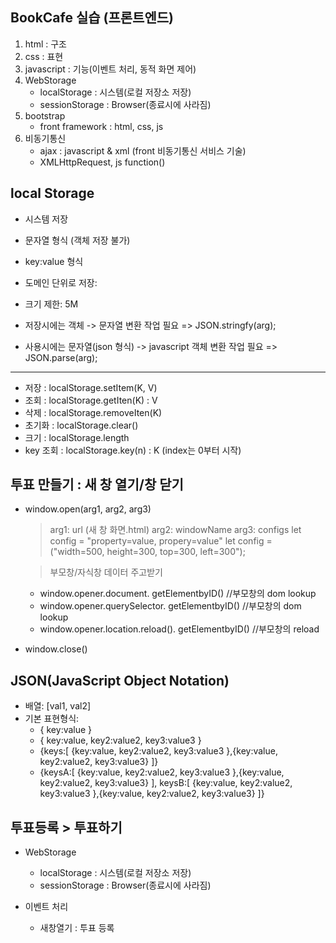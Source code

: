 ## BookCafe 실습 (프론트엔드)

1. html : 구조
2. css : 표현
3. javascript : 기능(이벤트 처리, 동적 화면 제어)
4. WebStorage
   - localStorage : 시스템(로컬 저장소 저장)
   - sessionStorage : Browser(종료시에 사라짐)
5. bootstrap
   - front framework : html, css, js
6. 비동기통신
   - ajax : javascript & xml (front 비동기통신 서비스 기술)
   - XMLHttpRequest, js function()

## local Storage

- 시스템 저장
- 문자열 형식 (객체 저장 불가)
- key:value 형식
- 도메인 단위로 저장:
- 크기 제한: 5M
- 저장시에는 객체 -> 문자열 변환 작업 필요
  => JSON.stringfy(arg);

- 사용시에는 문자열(json 형식) -> javascript 객체 변환 작업 필요
  => JSON.parse(arg);

---

- 저장 : localStorage.setItem(K, V)
- 조회 : localStorage.getIten(K) : V
- 삭제 : localStorage.removeIten(K)
- 초기화 : localStorage.clear()
- 크기 : localStorage.length
- key 조회 : localStorage.key(n) : K (index는 0부터 시작)

## 투표 만들기 : 새 창 열기/창 닫기

- window.open(arg1, arg2, arg3)

  > arg1: url (새 창 화면.html)
  > arg2: windowName
  > arg3: configs
  > let config = "property=value, propery=value"
  > let config = ("width=500, height=300, top=300, left=300");

  > 부모창/자식창 데이터 주고받기

  - window.opener.document. getElementbyID() //부모창의 dom lookup
  - window.opener.querySelector. getElementbyID() //부모창의 dom lookup
  - window.opener.location.reload(). getElementbyID() //부모창의 reload

- window.close()

## JSON(JavaScript Object Notation)

- 배열: [val1, val2]
- 기본 표현형식:
  - { key:value }
  - { key:value, key2:value2, key3:value3 }
  - {keys:[
    {key:value, key2:value2, key3:value3 },{key:value, key2:value2, key3:value3}
    ]}
  - {keysA:[
    {key:value, key2:value2, key3:value3 },{key:value, key2:value2, key3:value3}
    ],
    keysB:[
    {key:value, key2:value2, key3:value3 },{key:value, key2:value2, key3:value3}
    ]}

## 투표등록 > 투표하기

- WebStorage

  - localStorage : 시스템(로컬 저장소 저장)
  - sessionStorage : Browser(종료시에 사라짐)

- 이벤트 처리
  - 새창열기 : 투표 등록
